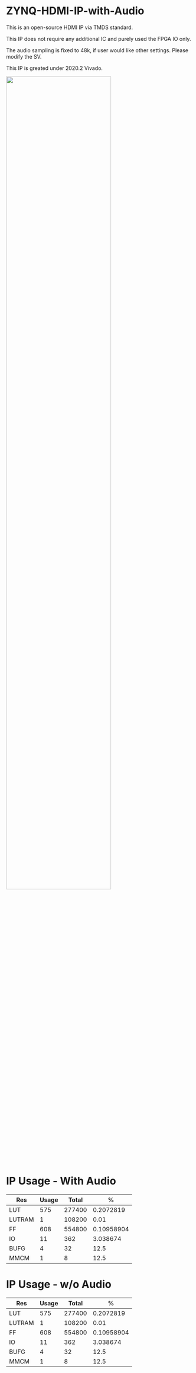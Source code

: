 # ZYNQ-HDMI-IP-with-Audio

This is an open-source HDMI IP via TMDS standard.

This IP does not require any additional IC and purely used the FPGA IO only.

The audio sampling is fixed to 48k, if user would like other settings. Please modify the SV.

This IP is greated under 2020.2 Vivado.

<img src="https://user-images.githubusercontent.com/29487339/194732643-1b485f9a-31bc-45f9-87b2-4922fde414e5.png" style="height:75%; width:75%" >

# IP Usage - With Audio 

| Res    | Usage | Total  | %          |
|--------|-------|--------|------------|
| LUT    | 575   | 277400 | 0.2072819  |
| LUTRAM | 1     | 108200 | 0.01       |
| FF     | 608   | 554800 | 0.10958904 |
| IO     | 11    | 362    | 3.038674   |
| BUFG   | 4     | 32     | 12.5       |
| MMCM   | 1     | 8      | 12.5       |

# IP Usage - w/o Audio

| Res    | Usage | Total  | %          |
|--------|-------|--------|------------|
| LUT    | 575   | 277400 | 0.2072819  |
| LUTRAM | 1     | 108200 | 0.01       |
| FF     | 608   | 554800 | 0.10958904 |
| IO     | 11    | 362    | 3.038674   |
| BUFG   | 4     | 32     | 12.5       |
| MMCM   | 1     | 8      | 12.5       |
